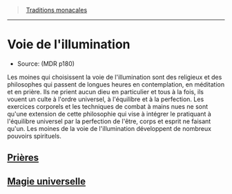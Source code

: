 ﻿---
!SubClassItem
Name: Voie de l'illumination
Source: (MDR p180)
Id: monk_enlightenment_hd.md#voie-de-lillumination
RootId: monk_enlightenment_hd.md
ParentLink: monk_hd.md#traditions-monacales
ParentName: Traditions monacales
NameLevel: 1
Attributes: {}
---
>  [Traditions monacales](hd_monk_traditions_monacales.md)

---


# Voie de l'illumination

- Source: (MDR p180)

Les moines qui choisissent la voie de l'illumination sont des religieux et des philosophes qui passent de longues heures en contemplation, en méditation et en prière. Ils ne prient aucun dieu en particulier et tous à la fois, ils vouent un culte à l'ordre universel, à l'équilibre et à la perfection. Les exercices corporels et les techniques de combat à mains nues ne sont qu'une extension de cette philosophie qui vise à intégrer le pratiquant à l'équilibre universel par la perfection de l'être, corps et esprit ne faisant qu'un. Les moines de la voie de l'illumination développent de nombreux pouvoirs spirituels.



## [Prières](hd_monk_enlightenment_prieres.md)



## [Magie universelle](hd_monk_enlightenment_magie_universelle.md)

